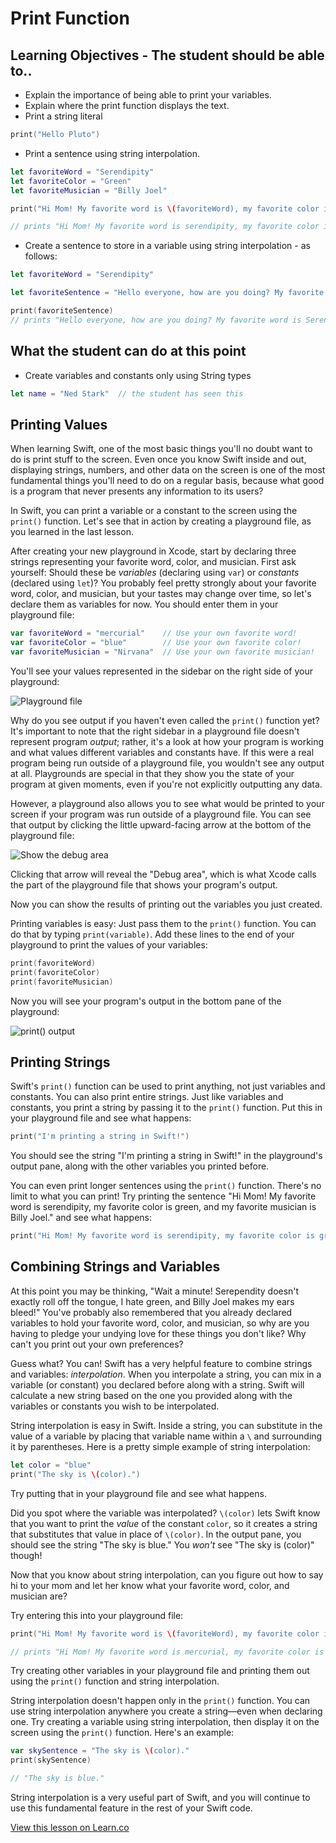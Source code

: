 # Print Function

## Learning Objectives - The student should be able to..
* Explain the importance of being able to print your variables.
* Explain where the print function displays the text.
* Print a string literal

```swift
print("Hello Pluto")
``` 

* Print a sentence using string interpolation.

```swift
let favoriteWord = "Serendipity" 
let favoriteColor = "Green"
let favoriteMusician = "Billy Joel"

print("Hi Mom! My favorite word is \(favoriteWord), my favorite color is \(favoriteColor), and my favorite musician is \(favoriteMusician).")

// prints "Hi Mom! My favorite word is serendipity, my favorite color is green, and my favorite musician is Billy Joel"
```

* Create a sentence to store in a variable using string interpolation - as follows:

```swift
let favoriteWord = "Serendipity"

let favoriteSentence = "Hello everyone, how are you doing? My favorite word is \(favoriteWord)"

print(favoriteSentence)
// prints "Hello everyone, how are you doing? My favorite word is Serendipity"
```

## What the student can do at this point 
* Create variables and constants only using String types 

```swift
let name = "Ned Stark"  // the student has seen this
```

## Printing Values

When learning Swift, one of the most basic things you'll no doubt want to do is print stuff to the screen. Even once you know Swift inside and out, displaying strings, numbers, and other data on the screen is one of the most fundamental things you'll need to do on a regular basis, because what good is a program that never presents any information to its users?

In Swift, you can print a variable or a constant to the screen using the `print()` function. Let's see that in action by creating a playground file, as you learned in the last lesson.

After creating your new playground in Xcode, start by declaring three strings representing your favorite word, color, and musician. First ask yourself: Should these be _variables_ (declaring using `var`) or _constants_ (declared using `let`)? You probably feel pretty strongly about your favorite word, color, and musician, but your tastes may change over time, so let's declare them as variables for now. You should enter them in your playground file:

```swift
var favoriteWord = "mercurial"    // Use your own favorite word!
var favoriteColor = "blue"        // Use your own favorite color!
var favoriteMusician = "Nirvana"  // Use your own favorite musician!
```

You'll see your values represented in the sidebar on the right side of your playground:

![Playground file](.images/xcode1.png)

Why do you see output if you haven't even called the `print()` function yet? It's important to note that the right sidebar in a playground file doesn't represent program _output_; rather, it's a look at how your program is working and what values different variables and constants have. If this were a real program being run outside of a playground file, you wouldn't see any output at all. Playgrounds are special in that they show you the state of your program at given moments, even if you're not explicitly outputting any data.

However, a playground also allows you to see what would be printed to your screen if your program was run outside of a playground file. You can see that output by clicking the little upward-facing arrow at the bottom of the playground file:

![Show the debug area](.images/xcode2.png)

Clicking that arrow will reveal the "Debug area", which is what Xcode calls the part of the playground file that shows your program's output.

Now you can show the results of printing out the variables you just created.

Printing variables is easy: Just pass them to the `print()` function. You can do that by typing `print(variable)`. Add these lines to the end of your playground to print the values of your variables:

```swift
print(favoriteWord)
print(favoriteColor)
print(favoriteMusician)
```

Now you will see your program's output in the bottom pane of the playground:

![print() output](.images/xcode3.png)

## Printing Strings

Swift's `print()` function can be used to print anything, not just variables and constants. You can also print entire strings. Just like variables and constants, you print a string by passing it to the `print()` function. Put this in your playground file and see what happens:

```swift
print("I'm printing a string in Swift!")
```

You should see the string "I'm printing a string in Swift!" in the playground's output pane, along with the other variables you printed before.

You can even print longer sentences using the `print()` function. There's no limit to what you can print! Try printing the sentence "Hi Mom! My favorite word is serendipity, my favorite color is green, and my favorite musician is Billy Joel." and see what happens:

```swift
print("Hi Mom! My favorite word is serendipity, my favorite color is green, and my favorite musician is Billy Joel.")
```

## Combining Strings and Variables

At this point you may be thinking, "Wait a minute! Serependity doesn't exactly roll off the tongue, I hate green, and Billy Joel makes my ears bleed!" You've probably also remembered that you already declared variables to hold your favorite word, color, and musician, so why are you having to pledge your undying love for these things you don't like? Why can't you print out your own preferences?

Guess what? You can! Swift has a very helpful feature to combine strings and variables: _interpolation_. When you interpolate a string, you can mix in a variable (or constant) you declared before along with a string. Swift will calculate a new string based on the one you provided along with the variables or constants you wish to be interpolated.

String interpolation is easy in Swift. Inside a string, you can substitute in the value of a variable by placing that variable name within a `\` and surrounding it by parentheses. Here is a pretty simple example of string interpolation:

```swift
let color = "blue"
print("The sky is \(color).")
```

Try putting that in your playground file and see what happens.

Did you spot where the variable was interpolated? `\(color)` lets Swift know that you want to print the _value_ of the constant `color`, so it creates a string that substitutes that value in place of `\(color)`. In the output pane, you should see the string "The sky is blue." You _won't_ see "The sky is \(color)" though!

Now that you know about string interpolation, can you figure out how to say hi to your mom and let her know what your favorite word, color, and musician are?

Try entering this into your playground file:

```swift
print("Hi Mom! My favorite word is \(favoriteWord), my favorite color is \(favoriteColor), and my favorite musician is \(favoriteMusician).")

// prints "Hi Mom! My favorite word is mercurial, my favorite color is blue, and my favorite musician is Nirvana."
```

Try creating other variables in your playground file and printing them out using the `print()` function and string interpolation.

String interpolation doesn't happen only in the `print()` function. You can use string interpolation anywhere you create a string—even when declaring one. Try creating a variable using string interpolation, then display it on the screen using the `print()` function. Here's an example:

```swift
var skySentence = "The sky is \(color)."
print(skySentence)

// "The sky is blue."
```

String interpolation is a very useful part of Swift, and you will continue to use this fundamental feature in the rest of your Swift code.

<a href='https://learn.co/lessons/Print' data-visibility='hidden'>View this lesson on Learn.co</a>
